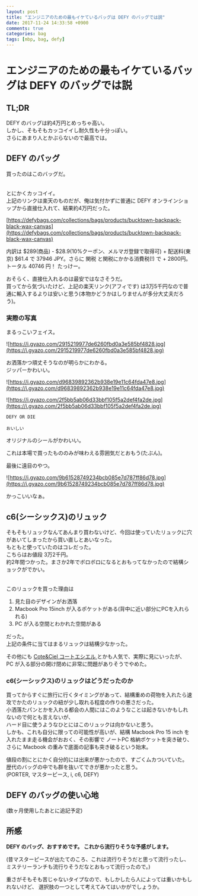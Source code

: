 ```yaml
---
layout: post
title: "エンジニアのための最もイケているバッグは DEFY のバッグでは説"
date: 2017-11-24 14:33:58 +0900
comments: true
categories: bag
tags: [mbp, bag, defy]
---
```


# エンジニアのための最もイケているバッグは DEFY のバッグでは説

## TL;DR
DEFY のバッグは約4万円とめっちゃ高い。  
しかし、そもそもカッコイイし耐久性も十分っぽい。  
さらにあまり人とかぶらないので最高では。  

## DEFY のバッグ

買ったのはこのバッグだ。  

<a href="https://hb.afl.rakuten.co.jp/hgc/16326cca.759537ed.16326ccb.59696a68/?pc=https%3A%2F%2Fitem.rakuten.co.jp%2Fdelicious%2F12000036%2F&m=http%3A%2F%2Fm.rakuten.co.jp%2Fdelicious%2Fi%2F10009090%2F&link_type=pict&ut=eyJwYWdlIjoiaXRlbSIsInR5cGUiOiJwaWN0Iiwic2l6ZSI6IjQwMHg0MDAiLCJuYW0iOjEsIm5hbXAiOiJkb3duIiwiY29tIjoxLCJjb21wIjoiZG93biIsInByaWNlIjoxLCJib3IiOjEsImNvbCI6MH0%3D" target="_blank" rel="nofollow" style="word-wrap:break-word;"  ><img src="https://hbb.afl.rakuten.co.jp/hgb/16326cca.759537ed.16326ccb.59696a68/?me_id=1230468&item_id=10009090&m=https%3A%2F%2Fthumbnail.image.rakuten.co.jp%2F%400_mall%2Fdelicious%2Fcabinet%2F36%2F12000036_1.jpg%3F_ex%3D80x80&pc=https%3A%2F%2Fthumbnail.image.rakuten.co.jp%2F%400_mall%2Fdelicious%2Fcabinet%2F36%2F12000036_1.jpg%3F_ex%3D400x400&s=400x400&t=pict" border="0" style="margin:2px" alt="" title=""></a>

とにかくカッコイイ。  
上記のリンクは楽天のものだが、俺は気付かずに普通に DEFY オンラインショップから直接仕入れて、結果約4万円だった。  

[https://defybags.com/collections/bags/products/bucktown-backpack-black-wax-canvas](https://defybags.com/collections/bags/products/bucktown-backpack-black-wax-canvas)

内訳は $289(商品) - $28.9(10%クーポン、メルマガ登録で取得可) + 配送料(東京) $61.4 で 37946 JPY。さらに 関税 と関税にかかる消費税(!) で + 2800円。 トータル 40746 円！
たっけー。

おそらく、直接仕入れるのは最安ではなさそうだ。  
買ってから気づいたけど、上記の楽天リンク(アフィです) は3万5千円なので普通に輸入するよりは安いと思う(本物かどうかはしりませんが多分大丈夫だろう)。  


### 実際の写真

まるっこいフェイス。

![https://i.gyazo.com/2915219977de6260fbd0a3e585bf4828.jpg](https://i.gyazo.com/2915219977de6260fbd0a3e585bf4828.jpg)

お洒落かつ頑丈そうなのが明らかにわかる。  
ジッパーかわいい。

![https://i.gyazo.com/d96839892362b938e19e11c64fda47e8.jpg](https://i.gyazo.com/d96839892362b938e19e11c64fda47e8.jpg)


![https://i.gyazo.com/2f5bb5ab06d33bbf105f5a2def4fa2de.jpg](https://i.gyazo.com/2f5bb5ab06d33bbf105f5a2def4fa2de.jpg)

`DEFY OR DIE`  

`おいしい`  

オリジナルのシールがかわいい。  

これは本場で買ったもののみが味わえる雰囲気だとおもう(たぶん)。  


最後に遠目のやつ。  

![https://i.gyazo.com/9b61528749234bcb085e7d787ff86d78.jpg](https://i.gyazo.com/9b61528749234bcb085e7d787ff86d78.jpg)

かっこいいなぁ。  

## c6(シーシックス)のリュック

そもそもリュックなんてあんまり買わないけど、今回は使っていたリュックに穴があいてしまったから買い直しとあいなった。  
もともと使っていたのはコレだった。  
こちらはお値段 3万2千円。  
約2年間つかった。まさか2年でボロボロになるとおもってなかったので結構ショックがでかい。  

<a href="https://hb.afl.rakuten.co.jp/hgc/16326e6f.961a0e0f.16326e70.62e07c43/?pc=https%3A%2F%2Fitem.rakuten.co.jp%2Ftorato%2Fc1321%2F&m=http%3A%2F%2Fm.rakuten.co.jp%2Ftorato%2Fi%2F10001373%2F&link_type=pict&ut=eyJwYWdlIjoiaXRlbSIsInR5cGUiOiJwaWN0Iiwic2l6ZSI6IjQwMHg0MDAiLCJuYW0iOjEsIm5hbXAiOiJkb3duIiwiY29tIjoxLCJjb21wIjoiZG93biIsInByaWNlIjowLCJib3IiOjEsImNvbCI6MH0%3D" target="_blank" rel="nofollow" style="word-wrap:break-word;"  ><img src="https://hbb.afl.rakuten.co.jp/hgb/16326e6f.961a0e0f.16326e70.62e07c43/?me_id=1319954&item_id=10001373&m=https%3A%2F%2Fthumbnail.image.rakuten.co.jp%2F%400_mall%2Ftorato%2Fcabinet%2Fupload%2Fsave_image%2Fcs%2Fcs013x-00b.jpg%3F_ex%3D80x80&pc=https%3A%2F%2Fthumbnail.image.rakuten.co.jp%2F%400_mall%2Ftorato%2Fcabinet%2Fupload%2Fsave_image%2Fcs%2Fcs013x-00b.jpg%3F_ex%3D400x400&s=400x400&t=pict" border="0" style="margin:2px" alt="" title=""></a>

このリュックを買った理由は  

1. 見た目のデザインがお洒落
2. Macbook Pro 15inch が入るポケットがある(背中に近い部分にPCを入れられる)
3. PC が入る空間とわかれた空間がある

だった。  
上記の条件に当てはまるリュックは結構少なかった。  

その他にも
<a href="https://hb.afl.rakuten.co.jp/hgc/16326f12.f79a1dc0.16326f13.34052373/?pc=https%3A%2F%2Fitem.rakuten.co.jp%2Fglv%2Fcec-94%2F&m=http%3A%2F%2Fm.rakuten.co.jp%2Fglv%2Fi%2F10064500%2F&link_type=text&ut=eyJwYWdlIjoiaXRlbSIsInR5cGUiOiJ0ZXh0Iiwic2l6ZSI6IjQwMHg0MDAiLCJuYW0iOjEsIm5hbXAiOiJkb3duIiwiY29tIjoxLCJjb21wIjoiZG93biIsInByaWNlIjowLCJib3IiOjEsImNvbCI6MH0%3D" target="_blank" rel="nofollow" style="word-wrap:break-word;"  >Cote&amp;Ciel コートエシエル </a> とかも人気で、実際に見にいったが、  
PC が入る部分の開け閉めに非常に問題がありそうでやめた。  


### c6(シーシックス)のリュックはどうだったのか
買ってからすぐに旅行に行くタイミングがあって、結構重めの荷物を入れたら速攻でかたのリュックの紐が少し取れる程度の作りの悪さだった。  
小洒落たパンとかを入れる都会の人間にはこのようなことは起きないかもしれないので何とも言えないが、  
ハード目に使うようなひとにはこのリュックは向かないと思う。  
しかも、これも自分に限っての可能性が高いが、結構 Macbook Pro 15 inch を入れたまま走る機会がおおく、その影響で ノートPC 格納ポケットを突き破り、  
さらに Macbook の重みで底面の記事も突き破るという始末。  

値段の割にとにかく自分的には出来が悪かったので、すごくムカついていた。  
歴代のバッグの中でも群を抜いてできが悪かったと思う。  
(PORTER, マスターピース, i, c6, DEFY)


## DEFY のバッグの使い心地
(数ヶ月使用したあとに追記予定)


## 所感
<strong>DEFY のバッグ、おすすめです。 これから流行りそうな予感がします。</strong>

(昔マスターピースが出たてのころ、これは流行りそうだと思って流行ったし、ミステリーランチも流行りそうだなとおもって流行ったので。)

重さがそもそも苦じゃないタイプなので、もしかしたら人によっては重いかもしれないけど、
選択肢の一つとして考えてみてはいかがでしょうか。


